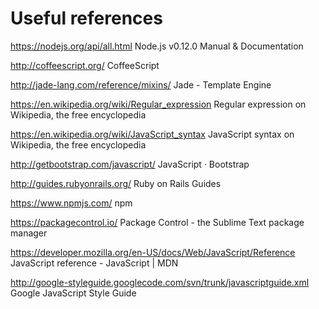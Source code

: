# Useful references

https://nodejs.org/api/all.html
Node.js v0.12.0 Manual & Documentation

http://coffeescript.org/
CoffeeScript

http://jade-lang.com/reference/mixins/
Jade - Template Engine

https://en.wikipedia.org/wiki/Regular_expression
Regular expression on Wikipedia, the free encyclopedia

https://en.wikipedia.org/wiki/JavaScript_syntax
JavaScript syntax on Wikipedia, the free encyclopedia

http://getbootstrap.com/javascript/
JavaScript · Bootstrap

http://guides.rubyonrails.org/
Ruby on Rails Guides

https://www.npmjs.com/
npm

https://packagecontrol.io/
Package Control - the Sublime Text package manager

https://developer.mozilla.org/en-US/docs/Web/JavaScript/Reference
JavaScript reference - JavaScript | MDN

http://google-styleguide.googlecode.com/svn/trunk/javascriptguide.xml
Google JavaScript Style Guide
